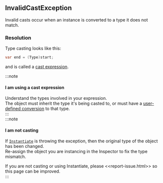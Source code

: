 ## InvalidCastException

Invalid casts occur when an instance is converted to a type it does not match.

### Resolution

Type casting looks like this:
```csharp
var end = (Type)start;
```
and is called a [cast expression](https://docs.microsoft.com/en-us/dotnet/csharp/language-reference/operators/type-testing-and-cast#cast-expression).

:::note
#### I am using a cast expression
Understand the types involved in your expression.  
The object must inherit the type it's being casted to, or must have a [user-defined conversion](https://docs.microsoft.com/en-us/dotnet/csharp/language-reference/operators/user-defined-conversion-operators) to that type.  
:::  
:::note
#### I am not casting
If [`Instantiate`](https://docs.unity3d.com/ScriptReference/Object.Instantiate.html) is throwing the exception, then the original type of the object has been changed.  
Re-assign the object you are instancing in the Inspector to fix the type mismatch.

If you are not casting or using Instantiate, please <<report-issue.html>> so this page can be improved.  
:::